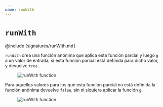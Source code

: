 ```yaml
---
name: runWith
---
```


# `runWith`

@include [signatures/runWith.md]

`runWith` crea una función anónima que aplica esta función parcial y luego `g` a un valor de entrada, si esta función parcial está definida para dicho valor, y devuelve `true`.

<figure class="diagram">
  <img src="../images/runWith.svg" alt="runWith function">
  <!-- <figcaption class="diagram-desc"></figcaption> -->
</figure>

Para aquellos valores para los que esta función parcial no está definida la función anónima devuelve `false`, sin ni siquiera aplicar la función `g`.

<figure class="diagram">
  <img src="../images/runWith.2.svg" alt="runWith function">
  <!-- <figcaption class="diagram-desc"></figcaption> -->
</figure>
